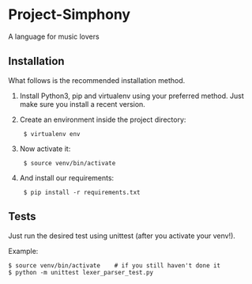 # Project-Simphony
A language for music lovers

## Installation
What follows is the recommended installation method.

1. Install Python3, pip and virtualenv using your preferred method. Just make sure you install a recent version.

1. Create an environment inside the project directory:

        $ virtualenv env
  
1. Now activate it:

        $ source venv/bin/activate
  
1. And install our requirements:

        $ pip install -r requirements.txt

## Tests
Just run the desired test using unittest (after you activate your venv!).

Example:

    $ source venv/bin/activate    # if you still haven't done it
    $ python -m unittest lexer_parser_test.py
